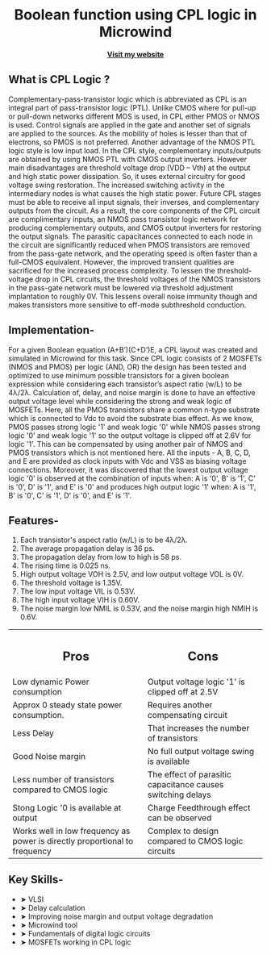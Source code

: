 <div align="center">
  <h1>Boolean function using CPL logic in Microwind</h1>
  <a href="https://sites.google.com/view/rhythmshah/implemented-boolean-function-using-cpl-logic-in-microwind"><b>Visit my website</b></a>
</div>


## **What is CPL Logic ?**

Complementary-pass-transistor logic which is abbreviated as CPL is an integral part of pass-transistor logic (PTL). Unlike CMOS where for pull-up or pull-down networks different MOS is used, in CPL either PMOS or NMOS is used. Control signals are applied in the gate and another set of signals are applied to the sources. As the mobility of holes is lesser than that of electrons, so PMOS is not preferred. Another advantage of the NMOS PTL logic style is low input load. In the CPL style, complementary inputs/outputs are obtained by using NMOS PTL with CMOS output inverters. However main disadvantages are threshold voltage drop (VDD – Vth) at the output and high static power dissipation. So, it uses external circuitry for good voltage swing restoration. The increased switching activity in the intermediary nodes is what causes the high static power. Future CPL stages must be able to receive all input signals, their inverses, and complementary outputs from the circuit. As a result, the core components of the CPL circuit are complimentary inputs, an NMOS pass transistor logic network for producing complementary outputs, and CMOS output inverters for restoring the output signals. The parasitic capacitances connected to each node in the circuit are significantly reduced when PMOS transistors are removed from the pass-gate network, and the operating speed is often faster than a full-CMOS equivalent. However, the improved transient qualities are sacrificed for the increased process complexity. To lessen the threshold-voltage drop in CPL circuits, the threshold voltages of the NMOS transistors in the pass-gate network must be lowered via threshold adjustment implantation to roughly 0V. This lessens overall noise immunity though and makes transistors more sensitive to off-mode subthreshold conduction.  

## **Implementation-**

For a given Boolean equation (A+B’)(C+D’)E, a CPL layout was created and simulated in Microwind for this task. Since CPL logic consists of 2 MOSFETs (NMOS and PMOS) per logic (AND, OR) the design has been tested and optimized to use minimum possible transistors for a given boolean expression while considering each transistor’s aspect ratio (w/L) to be 4λ/2λ. Calculation of, delay, and noise margin is done to have an effective output voltage level while considering the strong and weak logic of MOSFETs. Here, all the PMOS transistors share a common n-type substrate which is connected to Vdc to avoid the substrate bias effect. As we know, PMOS passes strong logic '1' and weak logic '0' while NMOS passes strong logic '0' and weak logic '1' so the output voltage is clipped off at 2.6V for logic '1'. This can be compensated by using another pair of NMOS and PMOS transistors which is not mentioned here. All the inputs - A, B, C, D, and E are provided as clock inputs with Vdc and VSS  as biasing voltage connections. Moreover, it was discovered that the lowest output voltage logic '0' is observed at the combination of inputs when: A is '0', B' is '1', C' is '0', D' is '1', and E' is '0' and produces high output logic '1' when: A is '1', B' is '0', C' is '1', D' is '0', and E' is '1'. 

## **Features-**

1. Each transistor's aspect ratio (w/L) is to be 4λ/2λ.
2. The average propagation delay is 36 ps.
3. The propagation delay from low to high is 58 ps. 
4. The rising time is 0.025 ns. 
5. High output voltage VOH is 2.5V, and low output voltage VOL is 0V. 
6. The threshold voltage is 1.35V. 
7. The low input voltage VIL is 0.53V.
8. The high input voltage VIH is 0.60V.
9. The noise margin low NMIL is 0.53V, and the noise margin high NMIH is 0.6V.
    
<table align="center">
  <tr>
    <th><h2><b>Pros</b></h2></th>
    <th><h2><b>Cons</b></h2></th>
  </tr>
  <tr>
    <td>Low dynamic Power consumption </td>
    <td>Output voltage logic '1' is clipped off at 2.5V</td>
  <tr>
    <td>Approx 0 steady state power consumption.</td>
    <td>Requires another compensating circuit</td>
  </tr>
  <tr>
    <td>Less Delay</td>
    <td>That increases the number of transistors</td>
  </tr>
  <tr>
    <td>Good Noise margin</td>
    <td>No full output voltage swing is available</td>
  </tr>
  <tr>
    <td>Less number of transistors compared to CMOS logic</td>
    <td>The effect of parasitic capacitance causes switching delays</td>
  </tr>
  <tr>
    <td>Stong Logic '0 is available at output</td>
    <td>Charge Feedthrough effect can be observed</td>
  </tr>
  <tr>
    <td>Works well in low frequency as power is directly proportional to frequency</td>
    <td>Complex to design compared to CMOS logic circuits</td>
  </tr>
</table>

## **Key Skills-**

- ➤ VLSI  
- ➤ Delay calculation
- ➤ Improving noise margin and output voltage degradation
- ➤ Microwind tool
- ➤ Fundamentals of digital logic circuits
- ➤ MOSFETs working in CPL logic




